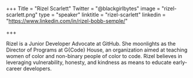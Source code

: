 +++
Title = "Rizel Scarlett"
Twitter = "@blackgirlbytes"
image = "rizel-scarlett.png"
type = "speaker"
linktitle = "rizel-scarlett"
linkedin = "https://www.linkedin.com/in/rizel-bobb-semple/"

+++

Rizel is a Junior Developer Advocate at GitHub. She moonlights as the Director of Programs at G{Code} House, an organization aimed at teaching women of color and non-binary people of color to code. Rizel believes in leveraging vulnerability, honesty, and kindness as means to educate early-career developers.
